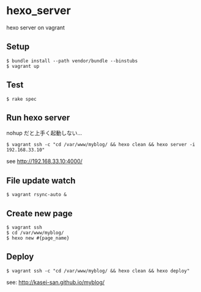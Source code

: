 # hexo_server
hexo server on vagrant

## Setup

```sh-session
$ bundle install --path vendor/bundle --binstubs
$ vagrant up
```

## Test

```sh-session
$ rake spec
```

## Run hexo server

nohup だと上手く起動しない...
```sh-session
$ vagrant ssh -c "cd /var/www/myblog/ && hexo clean && hexo server -i 192.168.33.10"
```

see http://192.168.33.10:4000/

## File update watch

```sh-sessio
$ vagrant rsync-auto &
```

## Create new page

```sh-session
$ vagrant ssh
$ cd /var/www/myblog/
$ hexo new #{page_name}
```

## Deploy

```sh-session
$ vagrant ssh -c "cd /var/www/myblog/ && hexo clean && hexo deploy"
```

see: http://kasei-san.github.io/myblog/

